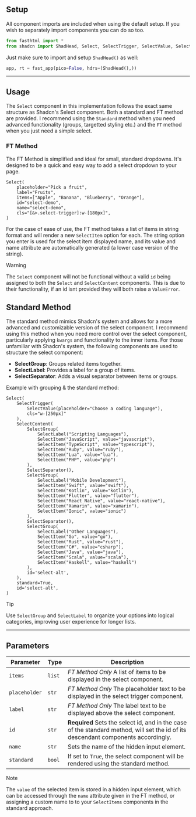 ## Setup

All component imports are included when using the default setup. If you wish to separately import components you can do so too. 

```python
from fasthtml import *
from shadcn import ShadHead, Select, SelectTrigger, SelectValue, SelectContent, SelectItem
```

Just make sure to import and setup `ShadHead()` as well:

```python
app, rt = fast_app(pico=False, hdrs=(ShadHead(),))
```

---

## Usage

The `Select` component in this implementation follows the exact same structure as Shadcn's Select component. Both a standard and FT method are provided. I recommend using the `Standard` method when you need advanced functionality (groups, targetted styling etc.) and the `FT` method when you just need a simple select.


### FT Method

The FT Method is simplified and ideal for small, standard dropdowns. It's designed to be a quick and easy way to add a select dropdown to your page.

```python+html
Select(
    placeholder="Pick a fruit",
    label="Fruits",
    items=["Apple", "Banana", "Blueberry", "Orange"],
    id="select-demo",
    name="select-demo",
    cls="[&>.select-trigger]:w-[180px]",
)
```

For the case of ease of use, the FT method takes a list of items in string format and will render a new `SelectItem` option for each. The string option you enter is used for the select item displayed name, and its value and name attribute are automatically generated (a lower case version of the string).

>[!WARNING]
>The `Select` component will not be functional without a valid `id` being assigned to both the `Select` and `SelectContent` components. This is due to their functionality, if an id isnt provided they will both raise a `ValueError`.

## Standard Method

The standard method mimics Shadcn's system and allows for a more advanced and customizable version of the select component. I recommend using this method when you need more control over the select component, particularly applying `kwargs` and functionality to the inner items. For those unfamiliar with Shadcn's system, the following components are used to structure the select component:

- **SelectGroup**: Groups related items together.
- **SelectLabel**: Provides a label for a group of items.
- **SelectSeparator**: Adds a visual separator between items or groups.

Example with grouping & the standard method:

```python+html
Select(
    SelectTrigger(
        SelectValue(placeholder="Choose a coding language"),
        cls="w-[250px]"
    ),
    SelectContent(
        SelectGroup(
            SelectLabel("Scripting Languages"),
            SelectItem("JavaScript", value="javascript"),
            SelectItem("TypeScript", value="typescript"),
            SelectItem("Ruby", value="ruby"),
            SelectItem("Lua", value="lua"),
            SelectItem("PHP", value="php")
        ),
        SelectSeparator(),
        SelectGroup(
            SelectLabel("Mobile Development"),
            SelectItem("Swift", value="swift"),
            SelectItem("Kotlin", value="kotlin"),
            SelectItem("Flutter", value="flutter"),
            SelectItem("React Native", value="react-native"),
            SelectItem("Xamarin", value="xamarin"),
            SelectItem("Ionic", value="ionic")
        ),
        SelectSeparator(),
        SelectGroup(
            SelectLabel("Other Languages"),
            SelectItem("Go", value="go"),
            SelectItem("Rust", value="rust"),
            SelectItem("C#", value="csharp"),
            SelectItem("Java", value="java"),
            SelectItem("Scala", value="scala"),
            SelectItem("Haskell", value="haskell")
        ),
        id='select-alt',
    ),
    standard=True,
    id='select-alt',
)
```

>[!TIP]
>Use `SelectGroup` and `SelectLabel` to organize your options into logical categories, improving user experience for longer lists.

---

## Parameters

| Parameter | Type | Description |
| --- | --- | --- |
| `items` | `list` | *FT Method Only* A list of items to be displayed in the select component. |
| `placeholder` | `str` | *FT Method Only* The placeholder text to be displayed in the select trigger component. |
| `label` | `str` | *FT Method Only* The label text to be displayed above the select component. |
| `id` | `str` | **Required** Sets the select id, and in the case of the standard method, will set the id of its descendant components accordingly. |
| `name` | `str` | Sets the name of the hidden input element. |
| `standard` | `bool` | If set to `True`, the select component will be rendered using the standard method. |
>[!NOTE]
>The `value` of the selected item is stored in a hidden input element, which can be accessed through the `name` attribute given in the FT method, or assigning a custom name to to your `SelectItems` components in the standard approach.
